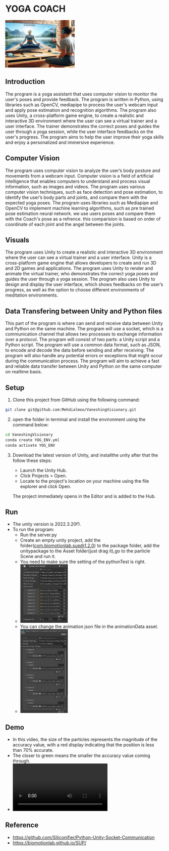 # YOGA COACH
<img src="./RTP/Data/banner.jpeg" alt="drawing" width="220" height = "150"/>

## Introduction
The program is a yoga assistant that uses computer vision to monitor the user's poses and provide feedback. The program is written in Python, using libraries such as OpenCV, mediapipe to process the user's webcam input and apply pose estimation and recognition algorithms. The program also uses Unity, a cross-platform game engine, to create a realistic and interactive 3D environment where the user can see a virtual trainer and a user interface. The trainer demonstrates the correct poses and guides the user through a yoga session, while the user interface feedbacks on the user's progress. The program aims to help the user improve their yoga skills and enjoy a personalized and immersive experience.

## Computer Vision
The program uses computer vision to analyze the user’s body posture and movements from a webcam input. Computer vision is a field of artificial intelligence that enables computers to understand and process visual information, such as images and videos. The program uses various computer vision techniques, such as face detection and pose estimation, to identify the user’s body parts and joints, and compare them with the expected yoga poses.
The program uses libraries such as Mediapipe and OpenCV to implement machine learning algorithms, such as pre trained pose estimation neural network.
we use users poses and compare them with the Coach's pose as a refrence. this comparision is based on order of coordinate of each joint and the angel between the joints.

## Visuals
The program uses Unity to create a realistic and interactive 3D environment where the user can see a virtual trainer and a user interface. Unity is a cross-platform game engine that allows developers to create and run 3D and 2D games and applications. The program uses Unity to render and animate the virtual trainer, who demonstrates the correct yoga poses and guides the user through a yoga session. The program also uses Unity to design and display the user interface, which shows feedbacks on the user’s progress, as well as the option to choose different environments of meditation environments.

## Data Transfering between Unity and Python files
This part of the program is where can send and receive data between Unity and Python on the same machine. The program will use a socket, which is a communication channel that allows two processes to exchange information over a protocol. The program will consist of two parts: a Unity script and a Python script.
The program will use a common data format, such as JSON, to encode and decode the data before sending and after receiving. The program will also handle any potential errors or exceptions that might occur during the communication process. The program will aim to achieve a fast and reliable data transfer between Unity and Python on the same computer on realtime basis.

## Setup
1. Clone this project from GitHub using the following command:
```bash
git clone git@github.com:Mehdialmoo/VaneshingVisionary.git
```
2. open the folder in terminal and install the environment using the command below:
```bash
cd VaneshingVisionary
conda create YOG_ENV.yml
conda activate YOG_ENV
```
3. Download the latest version of Unity, and installthe unity after that the follow these steps:
    * Launch the Unity Hub.
    * Click Projects > Open.
    * Locate to the project's location on your machine using the file explorer and click Open.

    The project immediately opens in the Editor and is added to the Hub.

## Run
- The unity version is 2022.3.20f1.
- To run the program:
  + Run the server.py
  + Create an empty unity project, add the folder(com.biomotionlab.sup@1.2.0) to the package folder, add the unitypackage to the Asset folder(just drag it),go to the particle Scene and run it. 
  + You need to make sure the setting of the pythonTest is right.
  + <img src="unityComponent/pythonTest_setting.png" alt="drawing" width="150"/>
  + You can change the animation json file in the animationData asset.
  + <img src="unityComponent/1710340914234.png" alt="drawing" width="150"/>

  
## Demo

- In this video, the size of the particles represents the magnitude of the accuracy value, with a red display indicating that the position is less than 70% accurate.
- The closer to green means the smaller the accuracy value coming through.
- <video controls src="unityComponent/2024-03-09-00-47-24.mp4" title="Title"></video>


## Reference
- https://github.com/Siliconifier/Python-Unity-Socket-Communication
- https://biomotionlab.github.io/SUP/



